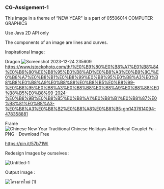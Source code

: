 ### CG-Assigement-1 ###
This image in a theme of “NEW YEAR" is a part of 05506014 COMPUTER GRAPHICS

Use Java 2D API only

The components of an image are lines and curves.



Inspirational Image:

Dragon
![Screenshot 2023-12-24 235609](https://github.com/Bobby9326/CG-Assigement-1/assets/95424584/ead90ba9-ea21-4b75-a41a-54a36af4f4ad)
https://www.istockphoto.com/th/%E0%B9%80%E0%B8%A7%E0%B8%84%E0%B9%80%E0%B8%95%E0%B8%AD%E0%B8%A3%E0%B9%8C/%E0%B8%A7%E0%B8%B1%E0%B8%99%E0%B8%95%E0%B8%A3%E0%B8%B8%E0%B8%A9%E0%B8%88%E0%B8%B5%E0%B8%99-%E0%B8%95%E0%B8%A3%E0%B8%B8%E0%B8%A9%E0%B8%88%E0%B8%B5%E0%B8%99-2024-%E0%B8%9B%E0%B8%B5%E0%B8%A1%E0%B8%B1%E0%B8%87%E0%B8%81%E0%B8%A3-%E0%B8%A3%E0%B8%B2%E0%B8%A8%E0%B8%B5-gm1437614094-478358881

Frame
![Chinese New Year Traditional Chinese Holidays Antithetical Couplet Fu - PNG - Download Free](https://github.com/Bobby9326/CG-Assigement-1/assets/95424584/5d5b38ac-396c-4d5d-b435-66dcde43e379)

https://pin.it/57b71WI


Redesign Images by ourselves :

![Untitled-1](https://github.com/Bobby9326/CG-Assigement-1/assets/95424584/686b5763-d17c-45dd-a227-da1cd9ebe6dc)


Output Image :

![โครงการใหม่ (1)](https://github.com/Bobby9326/CG-Assigement-1/assets/95424584/78cc1e86-079e-4862-8505-3521bc4784c3)
